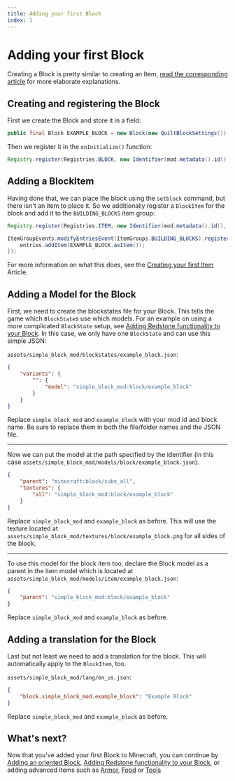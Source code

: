 ```yaml
---
title: Adding your first Block
index: 1
---
```

# Adding your first Block

Creating a Block is pretty similar to creating an Item, [read the corresponding article](../items/first-item) for more elaborate explanations.

## Creating and registering the Block

First we create the Block and store it in a field:

```java
public final Block EXAMPLE_BLOCK = new Block(new QuiltBlockSettings())
```

Then we register it in the `onInitialize()` function:

```java
Registry.register(Registries.BLOCK, new Identifier(mod.metadata().id(), "example_block"), EXAMPLE_BLOCK);
```

## Adding a BlockItem

Having done that, we can place the block using the `setblock` command, but there isn't an item to place it. So we additionally register a `BlockItem` for the block and add it to the `BUILDING_BLOCKS` item group:

```java
Registry.register(Registries.ITEM, new Identifier(mod.metadata().id(), "example_block"), new BlockItem(EXAMPLE_BLOCK, new QuiltItemSettings()))

ItemGroupEvents.modifyEntriesEvent(ItemGroups.BUILDING_BLOCKS).register(entries -> {
	entries.addItem(EXAMPLE_BLOCK.asItem());
});
```

For more information on what this does, see the [Creating your first Item](../items/first-item#registering-the-item) Article.

## Adding a Model for the Block

First, we need to create the blockstates file for your Block. This tells the game which `BlockState`s use which models. For an example on using a more complicated `BlockState` setup, see [Adding Redstone functionality to your Block](redstone-interaction). In this case, we only have one `BlockState` and can use this simple JSON:

`assets/simple_block_mod/blockstates/example_block.json`:

```json
{
	"variants": {
		"": {
			"model": "simple_block_mod:block/example_block"
		}
	}
}
```

Replace `simple_block_mod` and `example_block` with your mod id and block name. Be sure to replace them in both the file/folder names and the JSON file.

---

Now we can put the model at the path specified by the identifier (in this case `assets/simple_block_mod/models/block/example_block.json`).

```json
{
	"parent": "minecraft:block/cube_all",
	"textures": {
		"all": "simple_block_mod:block/example_block"
	}
}
```

Replace `simple_block_mod` and `example_block` as before.
This will use the texture located at `assets/simple_block_mod/textures/block/example_block.png` for all sides of the block.

---

To use this model for the block item too, declare the Block model as a parent in the item model which is located at `assets/simple_block_mod/models/item/example_block.json`:

```json
{
	"parent": "simple_block_mod:block/example_block"
}
```

Replace `simple_block_mod` and `example_block` as before.

## Adding a translation for the Block

Last but not least we need to add a translation for the block. This will automatically apply to the `BlockItem`, too.

`assets/simple_block_mod/lang/en_us.json`:

```json
{
	"block.simple_block_mod.example_block": "Example Block"
}
```

Replace `simple_block_mod` and `example_block` as before.

## What's next?

Now that you've added your first Block to Minecraft, you can continue by [Adding an oriented Block](oriented-block), [Adding Redstone functionality to your Block](redstone-interaction), or adding advanced items such as [Armor](../items/armor), [Food](../items/food) or [Tools](../items/tools)
